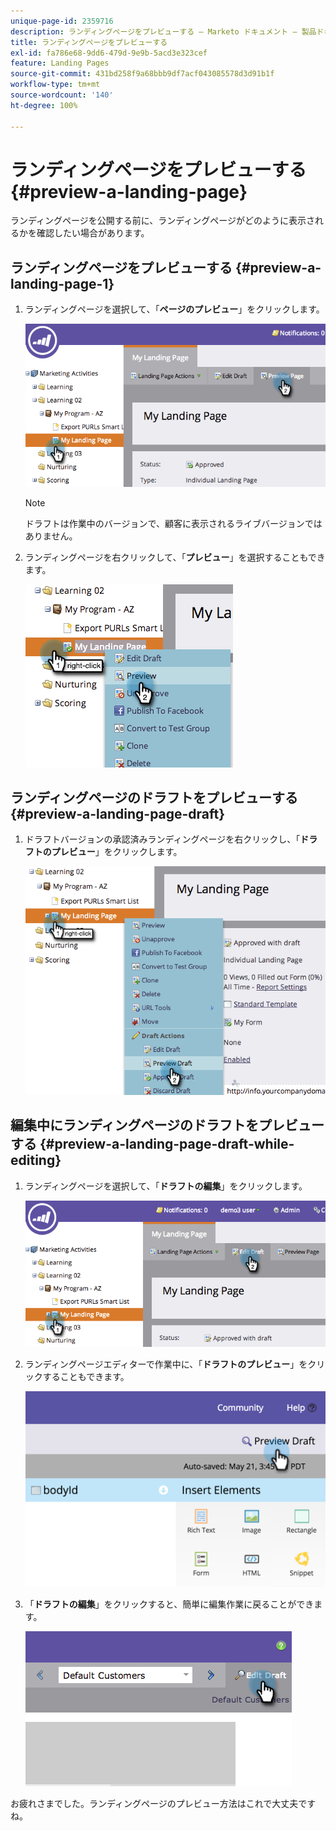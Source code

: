 ```yaml
---
unique-page-id: 2359716
description: ランディングページをプレビューする — Marketo ドキュメント — 製品ドキュメント
title: ランディングページをプレビューする
exl-id: fa786e68-9dd6-479d-9e9b-5acd3e323cef
feature: Landing Pages
source-git-commit: 431bd258f9a68bbb9df7acf043085578d3d91b1f
workflow-type: tm+mt
source-wordcount: '140'
ht-degree: 100%

---
```


# ランディングページをプレビューする {#preview-a-landing-page}

ランディングページを公開する前に、ランディングページがどのように表示されるかを確認したい場合があります。

## ランディングページをプレビューする {#preview-a-landing-page-1}

1. ランディングページを選択して、「**ページのプレビュー**」をクリックします。

   ![](assets/image2014-9-16-16-3a21-3a10.png)

   >[!NOTE]
   >
   >ドラフトは作業中のバージョンで、顧客に表示されるライブバージョンではありません。

1. ランディングページを右クリックして、「**プレビュー**」を選択することもできます。

   ![](assets/image2014-9-17-10-3a9-3a49.png)

## ランディングページのドラフトをプレビューする {#preview-a-landing-page-draft}

1. ドラフトバージョンの承認済みランディングページを右クリックし、「**ドラフトのプレビュー**」をクリックします。

   ![](assets/image2014-9-17-10-3a9-3a56.png)

## 編集中にランディングページのドラフトをプレビューする {#preview-a-landing-page-draft-while-editing}

1. ランディングページを選択して、「**ドラフトの編集**」をクリックします。

   ![](assets/image2014-9-17-10-3a10-3a4.png)

1. ランディングページエディターで作業中に、「**ドラフトのプレビュー**」をクリックすることもできます。

   ![](assets/image2015-5-21-15-3a48-3a59.png)

1. 「**ドラフトの編集**」をクリックすると、簡単に編集作業に戻ることができます。

   ![](assets/image2014-9-17-10-3a10-3a20.png)

お疲れさまでした。ランディングページのプレビュー方法はこれで大丈夫ですね。
